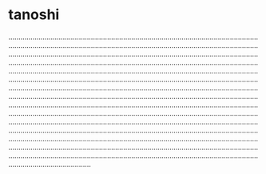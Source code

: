# tanoshi

.............................................................................................................................................................................................................................................................................................................................................................................................................................................................................................................................................................................................................................................................................................................................................................................................................................................................................................................................................................................................................................................................................................................................................................................................................................................................................................................................................................................................................................................................................................................................................................................................................................................................................................................................................................................................................................................................................................................................................................................